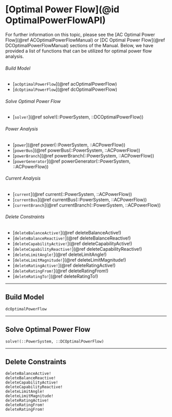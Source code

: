 # [Optimal Power Flow](@id OptimalPowerFlowAPI)

For further information on this topic, please see the [AC Optimal Power Flow](@ref ACOptimalPowerFlowManual) or [DC Optimal Power Flow](@ref DCOptimalPowerFlowManual) sections of the Manual. Below, we have provided a list of functions that can be utilized for optimal power flow analysis.

###### Build Model
* [`acOptimalPowerFlow`](@ref acOptimalPowerFlow)
* [`dcOptimalPowerFlow`](@ref dcOptimalPowerFlow)

###### Solve Optimal Power Flow
* [`solve!`](@ref solve!(::PowerSystem, ::DCOptimalPowerFlow))

###### Power Analysis
* [`power`](@ref power(::PowerSystem, ::ACPowerFlow))
* [`powerBus`](@ref powerBus(::PowerSystem, ::ACPowerFlow))
* [`powerBranch`](@ref powerBranch(::PowerSystem, ::ACPowerFlow))
* [`powerGenerator`](@ref powerGenerator(::PowerSystem, ::ACPowerFlow))

###### Current Analysis
* [`current`](@ref current(::PowerSystem, ::ACPowerFlow))
* [`currentBus`](@ref currentBus(::PowerSystem, ::ACPowerFlow))
* [`currentBranch`](@ref currentBranch(::PowerSystem, ::ACPowerFlow))

###### Delete Constraints
* [`deleteBalanceActive!`](@ref deleteBalanceActive!)
* [`deleteBalanceReactive!`](@ref deleteBalanceReactive!)
* [`deleteCapabilityActive!`](@ref deleteCapabilityActive!)
* [`deleteCapabilityReactive!`](@ref deleteCapabilityReactive!)
* [`deleteLimitAngle!`](@ref deleteLimitAngle!)
* [`deleteLimitMagnitude!`](@ref deleteLimitMagnitude!)
* [`deleteRatingActive!`](@ref deleteRatingActive!)
* [`deleteRatingFrom!`](@ref deleteRatingFrom!)
* [`deleteRatingTo!`](@ref deleteRatingTo!)

---

## Build Model
```@docs
dcOptimalPowerFlow
```

---

## Solve Optimal Power Flow
```@docs
solve!(::PowerSystem, ::DCOptimalPowerFlow)
```

---

## Delete Constraints
```@docs
deleteBalanceActive!
deleteBalanceReactive!
deleteCapabilityActive!
deleteCapabilityReactive!
deleteLimitAngle!
deleteLimitMagnitude!
deleteRatingActive!
deleteRatingFrom!
deleteRatingFrom!
```